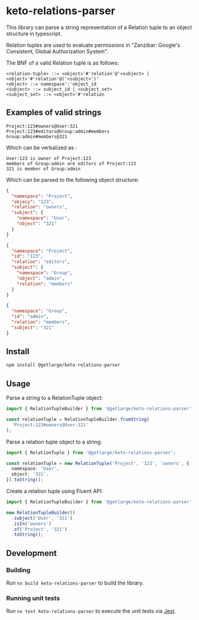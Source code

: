 # keto-relations-parser

This library can parse a string representation of a Relation tuple to an object structure in typescript.

Relation tuples are used to evaluate permissions in "Zanzibar: Google's Consistent, Global Authorization System".

The BNF of a valid Relation tuple is as follows:

```bnf
<relation-tuple> ::= <object>'#'relation'@'<subject> | <object>'#'relation'@('<subject>')'
<object> ::= namespace':'object_id
<subject> ::= subject_id | <subject_set>
<subject_set> ::= <object>'#'relation
```

## Examples of valid strings

```text
Project:123#owners@User:321
Project:123#editors@Group:admin#members
Group:admin#members@321
```

Which can be verbalized as :

```text
User:123 is owner of Project:123
members of Group:admin are editors of Project:123
321 is member of Group:admin
```

Which can be parsed to the following object structure:

```json
{
  "namespace": "Project",
  "objecy": "123",
  "relation": "owners",
  "subject": {
    "namespace": "User",
    "object": "321"
  }
}
```

```json
{
  "namespace": "Project",
  "id": "123",
  "relation": "editors",
  "subject": {
    "namespace": "Group",
    "object": "admin",
    "relation": "members"
  }
}
```

```json
{
  "namespace": "Group",
  "id": "admin",
  "relation": "members",
  "subject": "321"
}
```

## Install

```sh
npm install @getlarge/keto-relations-parser
```

## Usage

Parse a string to a RelationTuple object:

```ts
import { RelationTupleBuilder } from '@getlarge/keto-relations-parser';

const relationTuple = RelationTupleBuilder.fromString(
  'Project:123#owners@User:321'
);
```

Parse a relation tuple object to a string:

```ts
import { RelationTuple } from '@getlarge/keto-relations-parser';

const relationTuple = new RelationTuple('Project', '123', 'owners', {
  namespace: 'User',
  object: '321',
}).toString();
```

Create a relation tuple using Fluent API:

```ts
import { RelationTupleBuilder } from '@getlarge/keto-relations-parser';

new RelationTupleBuilder()
  .subject('User', '321')
  .isIn('owners')
  .of('Project', '321')
  .toString();
```

## Development

### Building

Run `nx build keto-relations-parser` to build the library.

### Running unit tests

Run `nx test keto-relations-parser` to execute the unit tests via [Jest](https://jestjs.io).

